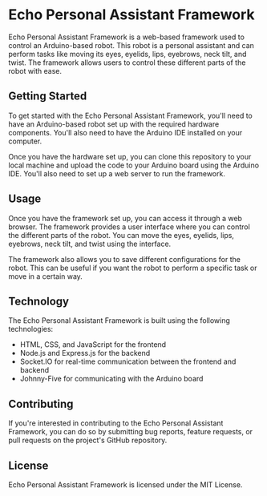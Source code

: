 # Echo Personal Assistant Framework

Echo Personal Assistant Framework is a web-based framework used to control an Arduino-based robot. This robot is a personal assistant and can perform tasks like moving its eyes, eyelids, lips, eyebrows, neck tilt, and twist. The framework allows users to control these different parts of the robot with ease.

## Getting Started

To get started with the Echo Personal Assistant Framework, you'll need to have an Arduino-based robot set up with the required hardware components. You'll also need to have the Arduino IDE installed on your computer.

Once you have the hardware set up, you can clone this repository to your local machine and upload the code to your Arduino board using the Arduino IDE. You'll also need to set up a web server to run the framework.

## Usage

Once you have the framework set up, you can access it through a web browser. The framework provides a user interface where you can control the different parts of the robot. You can move the eyes, eyelids, lips, eyebrows, neck tilt, and twist using the interface.

The framework also allows you to save different configurations for the robot. This can be useful if you want the robot to perform a specific task or move in a certain way.

## Technology

The Echo Personal Assistant Framework is built using the following technologies:

- HTML, CSS, and JavaScript for the frontend
- Node.js and Express.js for the backend
- Socket.IO for real-time communication between the frontend and backend
- Johnny-Five for communicating with the Arduino board

## Contributing

If you're interested in contributing to the Echo Personal Assistant Framework, you can do so by submitting bug reports, feature requests, or pull requests on the project's GitHub repository.

## License

Echo Personal Assistant Framework is licensed under the MIT License.

